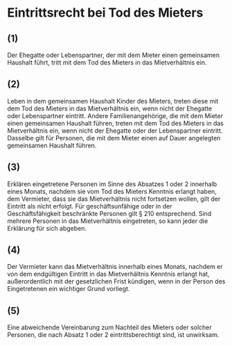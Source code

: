 # Eintrittsrecht bei Tod des Mieters



## (1)

 Der Ehegatte oder Lebenspartner, der mit dem Mieter einen gemeinsamen Haushalt führt, tritt mit dem Tod des Mieters in das Mietverhältnis ein.

## (2)

 Leben in dem gemeinsamen Haushalt Kinder des Mieters, treten diese mit dem Tod des Mieters in das Mietverhältnis ein, wenn nicht der Ehegatte oder Lebenspartner eintritt. Andere Familienangehörige, die mit dem Mieter einen gemeinsamen Haushalt führen, treten mit dem Tod des Mieters in das Mietverhältnis ein, wenn nicht der Ehegatte oder der Lebenspartner eintritt. Dasselbe gilt für Personen, die mit dem Mieter einen auf Dauer angelegten gemeinsamen Haushalt führen.

## (3)

 Erklären eingetretene Personen im Sinne des Absatzes 1 oder 2 innerhalb eines Monats, nachdem sie vom Tod des Mieters Kenntnis erlangt haben, dem Vermieter, dass sie das Mietverhältnis nicht fortsetzen wollen, gilt der Eintritt als nicht erfolgt. Für geschäftsunfähige oder in der Geschäftsfähigkeit beschränkte Personen gilt § 210 entsprechend. Sind mehrere Personen in das Mietverhältnis eingetreten, so kann jeder die Erklärung für sich abgeben.

## (4)

 Der Vermieter kann das Mietverhältnis innerhalb eines Monats, nachdem er von dem endgültigen Eintritt in das Mietverhältnis Kenntnis erlangt hat, außerordentlich mit der gesetzlichen Frist kündigen, wenn in der Person des Eingetretenen ein wichtiger Grund vorliegt.

## (5)

 Eine abweichende Vereinbarung zum Nachteil des Mieters oder solcher Personen, die nach Absatz 1 oder 2 eintrittsberechtigt sind, ist unwirksam. 

